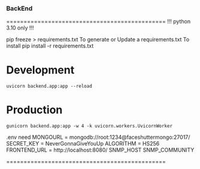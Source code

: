 ### BackEnd
==============================================
!!! python 3.10 only !!!

pip freeze > requirements.txt
To generate or Update a requirements.txt 
To install
pip install -r requirements.txt



# Development
    uvicorn backend.app:app --reload 
# Production
    gunicorn backend.app:app -w 4 -k uvicorn.workers.UvicornWorker

.env need 
MONGOURL = mongodb://root:1234@faceshuttermongo:27017/
SECRET_KEY = NeverGonnaGiveYouUp
ALGORITHM = HS256
FRONTEND_URL = http://localhost:8080/
SNMP_HOST 
SNMP_COMMUNITY

==============================================
